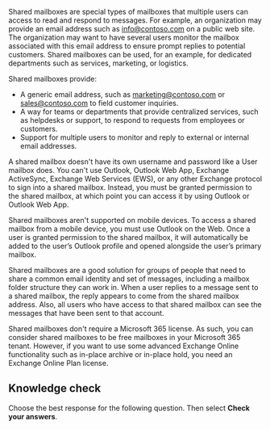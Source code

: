 Shared mailboxes are special types of mailboxes that multiple users can access to read and respond to messages. For example, an organization may provide an email address such as info@contoso.com on a public web site. The organization may want to have several users monitor the mailbox associated with this email address to ensure prompt replies to potential customers. Shared mailboxes can be used, for an example, for dedicated departments such as services, marketing, or logistics.

Shared mailboxes provide:

 -  A generic email address, such as marketing@contoso.com or sales@contoso.com to field customer inquiries.
 -  A way for teams or departments that provide centralized services, such as helpdesks or support, to respond to requests from employees or customers.
 -  Support for multiple users to monitor and reply to external or internal email addresses.

A shared mailbox doesn't have its own username and password like a User mailbox does. You can't use Outlook, Outlook Web App, Exchange ActiveSync, Exchange Web Services (EWS), or any other Exchange protocol to sign into a shared mailbox. Instead, you must be granted permission to the shared mailbox, at which point you can access it by using Outlook or Outlook Web App.

Shared mailboxes aren't supported on mobile devices. To access a shared mailbox from a mobile device, you must use Outlook on the Web. Once a user is granted permission to the shared mailbox, it will automatically be added to the user’s Outlook profile and opened alongside the user’s primary mailbox.

Shared mailboxes are a good solution for groups of people that need to share a common email identity and set of messages, including a mailbox folder structure they can work in. When a user replies to a message sent to a shared mailbox, the reply appears to come from the shared mailbox address. Also, all users who have access to that shared mailbox can see the messages that have been sent to that account.

Shared mailboxes don't require a Microsoft 365 license. As such, you can consider shared mailboxes to be free mailboxes in your Microsoft 365 tenant. However, if you want to use some advanced Exchange Online functionality such as in-place archive or in-place hold, you need an Exchange Online Plan license.

## Knowledge check

Choose the best response for the following question. Then select **Check your answers**.